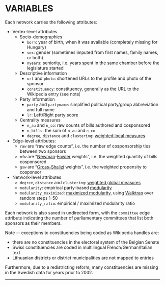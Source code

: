 

# VARIABLES

Each network carries the following attributes:

- Vertex-level attributes
	- Socio-demographics
		- `born`: year of birth, when it was available (completely missing for Hungary)
		- `sex`: gender (sometimes imputed from first names, family names, or both)
		- `nyears`: seniority, i.e. years spent in the same chamber before the legislature started
	- Descriptive information
		- `url` and `photo`: shortened URLs to the profile and photo of the sponsor
		- `constituency`: constituency, generally as the URL to the Wikipedia entry (see note)
	- Party information
		- `party` and `partyname`: simplified political party/group abbreviation and full name
		- `lr`: Left/Right party score
	- Centrality measures
		- `n_au` and `n_co`: raw counts of bills authored and cosponsored
		- `n_bills`: the sum of `n_au` and `n_co`
		- `degree`, `distance` and `clustering`: [weighted local measures](http://toreopsahl.com/2010/04/21/article-node-centrality-in-weighted-networks-generalizing-degree-and-shortest-paths/ "Opsahl 2010")
- Edge-level attributes:
	- `raw` are “raw edge counts”, i.e. the number of cosponsorship ties between two sponsors
	- `nfw` are “[Newman](http://www-personal.umich.edu/~mejn/papers/016132.pdf "Newman 2001")-[Fowler](http://jhfowler.ucsd.edu/best_connected_congressperson.pdf "Fowler 2006") weights”, i.e. the weighted quantity of bills cosponsored
	- `gsw` are “[Gross-Shalizi](http://www.latinodecisions.com/files/4013/3840/2978/Gross-Kirkland-Shalizi_Multilevel-Cosponsorship_PolAnlys-submission.pdf "Gross, Kirkland and Shalizi 2012") weights”, i.e. the weighted propensity to cosponsor
- Network-level attributes
	- `degree`, `distance` and `clustering`: [weighted global measures](http://toreopsahl.com/2010/04/21/article-node-centrality-in-weighted-networks-generalizing-degree-and-shortest-paths/ "Opsahl 2010")
	- `modularity`: empirical party-based [modularity](http://arxiv.org/abs/physics/0602124 "Newman 2006")
	- `modularity_maximized`: [maximized modularity](http://papers.ssrn.com/sol3/papers.cfm?abstract_id=1437055 "Waugh et al. 2012"), using [Walktrap](http://arxiv.org/abs/physics/0512106 "Pons and Latapy 2005") over random steps 1-50
	- `modularity_ratio`: empirical / maximized modularity ratio

Each network is also saved in undirected form, with the `committee` edge attribute indicating the number of parliamentary committees that list both sponsors as their members.

Note -- exceptions to constituencies being coded as Wikipedia handles are:

- there are no constituencies in the electoral system of the Belgian Senate
- Swiss constituencies are coded in multilingual French/German/Italian text
- Lithuanian districts or district municipalities are not mapped to entries

Furthermore, due to a redistricting reform, many constituencies are missing in the Swedish data for years prior to 2002.

* * *
